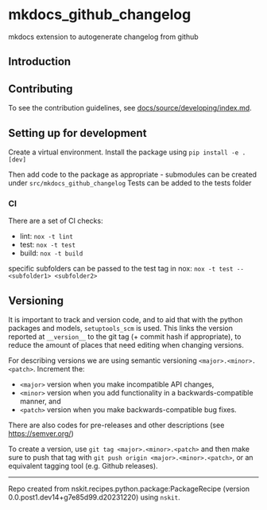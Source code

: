 # mkdocs_github_changelog


mkdocs extension to autogenerate changelog from github


## Introduction


## Contributing

To see the contribution guidelines, see [docs/source/developing/index.md](docs/source/developing/index.md).

## Setting up for development

Create a virtual environment.
Install the package using ``pip install -e .[dev]``


Then add code to the package as appropriate - submodules can be created under ``src/mkdocs_github_changelog``
Tests can be added to the tests folder



### CI

There are a set of CI checks:

* lint: ``nox -t lint``
* test: ``nox -t test``
* build: ``nox -t build``

specific subfolders can be passed to the test tag in nox: ``nox -t test -- <subfolder1> <subfolder2>``




## Versioning

It is important to track and version code, and to aid that with the python packages and models, ``setuptools_scm`` is used.
This links the version reported at ``__version__`` to the git tag (+ commit hash if appropriate), to reduce the amount of
places that need editing when changing versions.

For describing versions we are using semantic versioning ``<major>.<minor>.<patch>``. Increment the:

* ``<major>`` version when you make incompatible API changes,
* ``<minor>`` version when you add functionality in a backwards-compatible manner, and
* ``<patch>`` version when you make backwards-compatible bug fixes.

There are also codes for pre-releases and other descriptions (see https://semver.org/)

To create a version, use ``git tag <major>.<minor>.<patch>`` and then make sure to push that tag with ``git push origin <major>.<minor>.<patch>``,
or an equivalent tagging tool (e.g. Github releases).





------------

Repo created from nskit.recipes.python.package:PackageRecipe (version 0.0.post1.dev14+g7e85d99.d20231220) using ``nskit``.

